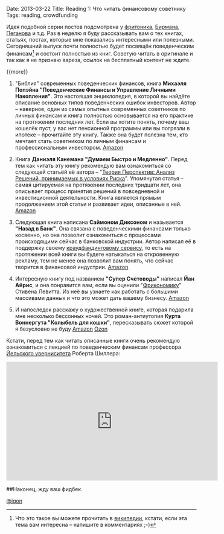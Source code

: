 Date: 2013-03-22
Title: Reading 1: Что читать финансовому советнику
Tags: reading, crowdfunding

Идея подобной серии постов подсмотрена у [фритоника](http://freetonik.com/blog/tags/toread/), [Бирмана](http://ilyabirman.ru/meanwhile/tags/reading/), [Пеганова](http://www.siliconrus.com/tag/chto-chitat/) и т.д. Раз в неделю я буду рассказывать вам о тех книгах, статьях, постах, которые мне показались интересными или полезными. Сегодняшний выпуск почти полностью будет посвящён поведенческим финансам[^1] и состоит полностью из книг. Советую читать в оригинале и так как я не признаю вареза, ссылок на бесплатный контент не ждите.

{{more}}

1. "Библия" современных поведенческих финансов, книга **Михаэля Попэйна "Поведенческие Финансы и Управление Личными Накопления"**. Это настоящая энциклопедия, в которой вы найдёте описание основных типов поведенческих ошибок инвесторов. Автор – наверное, один из самых опытных современных советников по личных финансам и книга полностью основывается на его практике на протяжении последних лет. Если вы хотите понять, почему ваш кошелёк пуст, у вас нет пенсионной программы или вы погрязли в ипотеке – прочитайте эту книгу. Также она будет полезна тем, кто мечтает стать советником по личным финансам и профессиональным инвестором. [Amazon](http://www.amazon.co.uk/gp/product/B006H0LFPG)

2. Книга **Даниэля Канемана "Думаем Быстро и Медленно"**. Перед тем как читать эту книгу рекомендую вам ознакомиться со следующей статьёй её автора – "[Теория Перспектив: Анализ Решений, принимаемых в условиях Риска](http://www.princeton.edu/~kahneman/docs/Publications/prospect_theory.pdf)". Упомянутая статья – самая цитируемая на протяжении последних тридцати лет, она описывает процесс принятия решений в повседневной и инвестиционной деятельности. Книга является прямым продолжением этой статьи и развивает идеи, описанные в ней. [Amazon](http://www.amazon.co.uk/gp/product/B005MJFA2W)

3. Следующая книга написана **Саймоном Диксоном** и называется **"Назад в Банк"**. Она связана с поведенческими финансами только косвенно, но она позволит ознакомиться с процессами происходящими сейчас в банковской индустрии. Автор написал её в поддержку своему [краудфандинговому сервису](https://banktothefuture.com), то есть на протяжении всей книги вы будете натыкаться на откровенную рекламу, тем не менее она позволит вам понять, что сейчас творится в финансовой индустрии. [Amazon](http://www.amazon.co.uk/gp/product/1907720375)

4. Интересную книгу под названием **"Супер Счетоводы"** написал **Йан Айрис**, и она понравится вам, если вы оценили "[Фрикономику](http://www.ozon.ru/context/detail/id/2988723/)" Стивена Левитта. Из неё вы узнаете как работать с большими массивами данных и что это может дать вашему бизнесу. [Amazon](http://www.amazon.co.uk/gp/product/0719564654)

5. И напоследок расскажу о художественной книге, которая подарила мне несколько бессонных ночей. Это роман-антиутопия **Курта Воннергута "Колыбель для кошки"**, пересказывать сюжет которой я безусловно не буду [Amazon](http://www.amazon.co.uk/gp/product/0141189347) [Ozon](https://www.ozon.ru/context/detail/id/5624412/)

Кстати, перед тем как читать описанные книги очень рекомендую ознакомиться с лекцией по поведенческим финансам профессора [Йельского уверниситета](http://www.yale.edu) Роберта Шиллера:

<iframe width="560" height="315" src="http://www.youtube.com/embed/chSHqogx2CI" frameborder="0" allowfullscreen></iframe>

##Наконец, жду ваш фидбек.

[@igon](https://twitter.com/igon "https://twitter.com/igon")

[^1]:Что это такое вы можете прочитать в [википедии](http://ru.wikipedia.org/wiki/Поведенческая_экономика), кстати, если эта тема вам интересна – напишите в комментариях ;-)